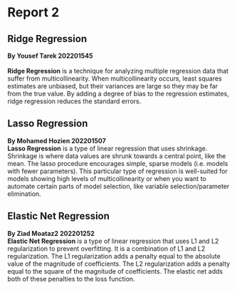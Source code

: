 # Report 2

## Ridge Regression

**By Yousef Tarek 202201545**<br/><br/>
**Ridge Regression** is a technique for analyzing multiple regression data that suffer from multicollinearity. When multicollinearity occurs, least squares estimates are unbiased, but their variances are large so they may be far from the true value. By adding a degree of bias to the regression estimates, ridge regression reduces the standard errors.

## Lasso Regression

**By Mohamed Hozien 202201507**<br/>
**Lasso Regression** is a type of linear regression that uses shrinkage. Shrinkage is where data values are shrunk towards a central point, like the mean. The lasso procedure encourages simple, sparse models (i.e. models with fewer parameters). This particular type of regression is well-suited for models showing high levels of multicollinearity or when you want to automate certain parts of model selection, like variable selection/parameter elimination.

## Elastic Net Regression

**By Ziad Moataz2 202201252**<br/>
**Elastic Net Regression** is a type of linear regression that uses L1 and L2 regularization to prevent overfitting. It is a combination of L1 and L2 regularization. The L1 regularization adds a penalty equal to the absolute value of the magnitude of coefficients. The L2 regularization adds a penalty equal to the square of the magnitude of coefficients. The elastic net adds both of these penalties to the loss function.
